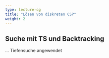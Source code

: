 ```yaml
---
type: lecture-cg
title: "Lösen von diskreten CSP"
weight: 2
---
```



## Suche mit TS und Backtracking

... Tiefensuche angewendet
